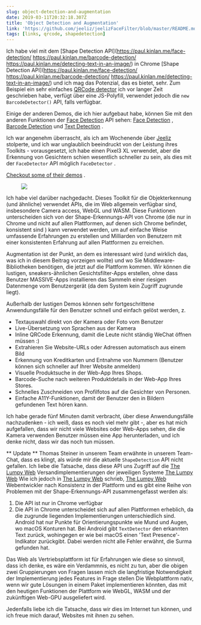 ```yaml
---
slug: object-detection-and-augmentation
date: 2019-03-11T20:32:18.307Z
title: 'Object Detection and Augmentation'
link: 'https://github.com/jeeliz/jeelizFaceFilter/blob/master/README.md#features'
tags: [links, qrcode, shapedetection]
---
```

Ich habe viel mit dem [Shape Detection API](https://paul.kinlan.me/face-detection/ https://paul.kinlan.me/barcode-detection/ https://paul.kinlan.me/detecting-text-in-an-image/) in Chrome [Shape Detection API](https://paul.kinlan.me/face-detection/ https://paul.kinlan.me/barcode-detection/ https://paul.kinlan.me/detecting-text-in-an-image/) und ich mag das Potenzial, das es bietet, sehr. Zum Beispiel ein sehr einfaches [QRCode detector](https://qrsnapper.com) ich vor langer Zeit geschrieben habe, verfügt über eine JS-Polyfill, verwendet jedoch die `new BarcodeDetector()` API, falls verfügbar.

Einige der anderen Demos, die ich hier aufgebaut habe, können Sie mit den anderen Funktionen der [Face Detection](https://paul.kinlan.me/face-detection/) API sehen: [Face Detection](https://paul.kinlan.me/face-detection/) , [Barcode Detection](https://paul.kinlan.me/barcode-detection/) und [Text Detection](https://paul.kinlan.me/detecting-text-in-an-image/) .

Ich war angenehm überrascht, als ich am Wochenende über [Jeeliz](https://jeeliz.com) stolperte, und ich war unglaublich beeindruckt von der Leistung ihres Toolkits - vorausgesetzt, ich habe einen Pixel3 XL verwendet, aber die Erkennung von Gesichtern schien wesentlich schneller zu sein, als dies mit der `FaceDetector` API möglich `FaceDetector` .

[Checkout some of their demos](https://jeeliz.com/sunglasses) .

<figure>
  <img src="/images/2019-03-11-object-detection-and-augmentation.jpeg">
</figure>

Ich habe viel darüber nachgedacht. Dieses Toolkit für die Objekterkennung (und ähnliche) verwendet APIs, die im Web allgemein verfügbar sind, insbesondere Camera access, WebGL und WASM. Diese Funktionen unterscheiden sich von der Shape-Erkennungs-API von Chrome (die nur in Chrome und nicht auf allen Plattformen, auf denen sich Chrome befindet, konsistent sind ) kann verwendet werden, um auf einfache Weise umfassende Erfahrungen zu erstellen und Milliarden von Benutzern mit einer konsistenten Erfahrung auf allen Plattformen zu erreichen.

Augmentation ist der Punkt, an dem es interessant wird (und wirklich das, was ich in diesem Beitrag vorzeigen wollte) und wo Sie Middleware-Bibliotheken benötigen, die jetzt auf die Plattform kommen. Wir können die lustigen, sneakers-ähnlichen Gesichtsfilter-Apps erstellen, ohne dass Benutzer MASSIVE-Apps installieren das Sammeln einer riesigen Datenmenge vom Benutzergerät (da dem System kein Zugriff zugrunde liegt).

Außerhalb der lustigen Demos können sehr fortgeschrittene Anwendungsfälle für den Benutzer schnell und einfach gelöst werden, z.

* Textauswahl direkt von der Kamera oder Foto vom Benutzer
* Live-Übersetzung von Sprachen aus der Kamera
* Inline QRCode Erkennung, damit die Leute nicht ständig WeChat öffnen müssen :)
* Extrahieren Sie Website-URLs oder Adressen automatisch aus einem Bild
* Erkennung von Kreditkarten und Entnahme von Nummern (Benutzer können sich schneller auf Ihrer Website anmelden)
* Visuelle Produktsuche in der Web-App Ihres Shops.
* Barcode-Suche nach weiteren Produktdetails in der Web-App Ihres Stores.
* Schnelles Zuschneiden von Profilfotos auf die Gesichter von Personen.
* Einfache A11Y-Funktionen, damit der Benutzer den in Bildern gefundenen Text hören kann.

Ich habe gerade fünf Minuten damit verbracht, über diese Anwendungsfälle nachzudenken - ich weiß, dass es noch viel mehr gibt -, aber es hat mich aufgefallen, dass wir nicht viele Websites oder Web-Apps sehen, die die Kamera verwenden Benutzer müssen eine App herunterladen, und ich denke nicht, dass wir das noch tun müssen.

** Update ** Thomas Steiner in unserem Team erwähnte in unserem Team-Chat, dass es klingt, als würde mir die aktuelle `ShapeDetection` API nicht gefallen. Ich liebe die Tatsache, dass diese API uns Zugriff auf die [The Lumpy Web](/the-lumpy-web/) Versandimplementierungen der jeweiligen Systeme [The Lumpy Web](/the-lumpy-web/) Wie ich jedoch in [The Lumpy Web](/the-lumpy-web/) schrieb, [The Lumpy Web](/the-lumpy-web/) Webentwickler nach Konsistenz in der Plattform und es gibt eine Reihe von Problemen mit der Shape-Erkennungs-API zusammengefasst werden als:

1. Die API ist nur in Chrome verfügbar
2. Die API in Chrome unterscheidet sich auf allen Plattformen erheblich, da die zugrunde liegenden Implementierungen unterschiedlich sind. Android hat nur Punkte für Orientierungspunkte wie Mund und Augen, wo macOS Konturen hat. Bei Android gibt `TextDetector` den erkannten Text zurück, wohingegen er wie bei macOS einen &#39;Text Presence&#39;-Indikator zurückgibt. Dabei werden nicht alle Fehler erwähnt, die Surma gefunden hat.

Das Web als Vertriebsplattform ist für Erfahrungen wie diese so sinnvoll, dass ich denke, es wäre ein Verdammnis, es nicht zu tun, aber die obigen zwei Gruppierungen von Fragen lassen mich die langfristige Notwendigkeit der Implementierung jedes Features in Frage stellen Die Webplattform nativ, wenn wir gute Lösungen in einem Paket implementieren könnten, das mit den heutigen Funktionen der Plattform wie WebGL, WASM und der zukünftigen Web-GPU ausgeliefert wird.

Jedenfalls liebe ich die Tatsache, dass wir dies im Internet tun können, und ich freue mich darauf, Websites mit ihnen zu sehen.